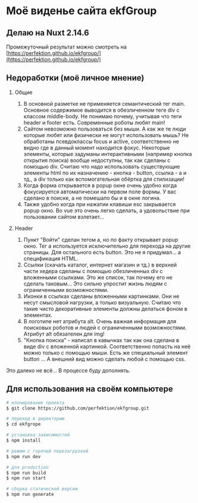 # Моё виденье сайта ekfGroup

## Делаю на Nuxt 2.14.6

Промежуточный результат можно смотреть на [https://perfektion.github.io/ekfgroup/](https://perfektion.github.io/ekfgroup/)

## Недоработки (моё личное мнение)
1. Общие
    1. В основной разметке не применяется семантический тег main. Основное содержимое выводится в обезличенном теге div с классом middle-body. Не понимаю почему, учитывая что теги header и footer есть. Современные роботы любят main!
    2. Сайтом невозможно пользоваться без мыши. А как же те люди которые любят или физически не могут использовать мышь? Не обработаны псевдоклассы focus и active, соответственно не видно где в данный момент находится фокус. Некоторые элементы, которые задуманы интерактивными (например кнопка открытия поиска) вообще недоступны, так как сделаны с помощью div. Считаю что надо использовать существующие элементы html по их назначению - кнопка - button, ссылка - a и тд., а div только как вспомогательная обёртка для стилизации!
    3. Когда форма открывается в popup окне очень удобно когда фокусируется автоматически на первом поле формы. У вас сделано в поиске, а не помешало бы и в окне логина.
    4. Также удобно когда при нажатии клавиши esc закрывается popup окно. Во vue это очень легко сделать, а удовольствие при пользовании сайтом взлетает...

2. Header
    1. Пункт "Войти" сделан тегом a, но по факту открывает popup окно. Тег a используется исключительно для перехода на другие страницы. Для остального есть button. Это не я придумал... а спецификация HTML.
    2. Ссылки (скачать каталог, интернет магазин и тд.) в верхней части хедера сделаны с помощью обезличенных div с вложенными ссылками. Это же список, так почему его не сделать таковым... Это сильно упростит жизнь людям с ограниченными возможностями.
    3. Иконки в ссылках сделаны вложенными картинками. Они не несут смысловой нагрузки, а только визуальную. Считаю что такие чисто декоративные элементы должны делаться фоном в элементах.
    4. В логотипе нет атрибута alt. Очень важная информация для поисковых роботов и людей с ограниченными возможностями. Атрибут alt обязателен для img!
    5. "Кнопка поиска" - написал в кавычках так как она сделана в виде div c вложенной картинкой. Соответственно попасть на неё можно только с помощью мыши. Есть же специальный элемент button ... А внешний вид можно сделать любой с помощью css.

Это далеко не всё... В процессе буду дополнять.

## Для использования на своём компьютере

```bash
# клонирование проекта
$ git clone https://github.com/perfektion/ekfgroup.git

# переход в директорию
$ cd ekfgrope

# установка зависимостей
$ npm install

# режим с горячей перезагрузкой
$ npm run dev

# для production
$ npm run build
$ npm run start

# сборка статической версии
$ npm run generate
```
